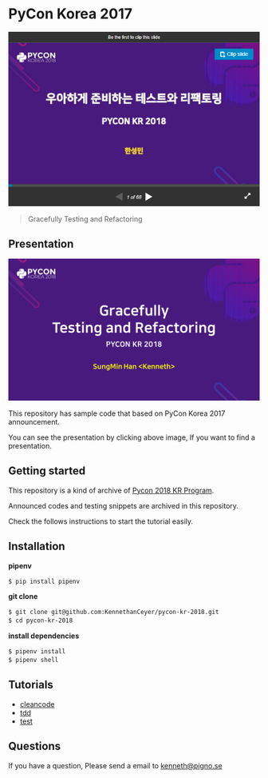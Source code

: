 # PyCon Korea 2017

![pycon2018 kr](./docs/images/presentation.png)

> Gracefully Testing and Refactoring

## Presentation

[![Slideshare cover](./docs/images/presentation_cover_en.png)](https://www.slideshare.net/KennethCeyer/pycon-korea-2018-109833085/KennethCeyer/pycon-korea-2018-109833085)

This repository has sample code that based on PyCon Korea 2017 announcement.

You can see the presentation by clicking above image, If you want to find a presentation.

## Getting started

This repository is a kind of archive of [Pycon 2018 KR Program](https://www.pycon.kr/2018/program/24).

Announced codes and testing snippets are archived in this repository.

Check the follows instructions to start the tutorial easily.

## Installation

**pipenv**

```bash
$ pip install pipenv
```

**git clone**

```bash
$ git clone git@github.com:KennethanCeyer/pycon-kr-2018.git
$ cd pycon-kr-2018
```

**install dependencies**

```bash
$ pipenv install
$ pipenv shell
```

## Tutorials

- [cleancode](./src/cleancode)
- [tdd](./src/tdd)
- [test](./src/test)

## Questions

If you have a question, Please send a email to [kenneth@pigno.se](mailto://kenneth@pigno.se)